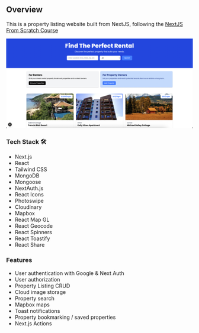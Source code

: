 ## Overview

This is a property listing website built from NextJS, following the [NextJS From Scratch Course](https://www.traversymedia.com/nextjs-from-scratch)

![Property Pulse Screenshot](/public/images/screenshot.png)

### Tech Stack 🛠️

- Next.js
- React
- Tailwind CSS
- MongoDB
- Mongoose
- NextAuth.js
- React Icons
- Photoswipe
- Cloudinary
- Mapbox
- React Map GL
- React Geocode
- React Spinners
- React Toastify
- React Share

### Features

- User authentication with Google & Next Auth
- User authorization
- Property Listing CRUD
- Cloud image storage
- Property search
- Mapbox maps
- Toast notifications
- Property bookmarking / saved properties
- Next.js Actions
